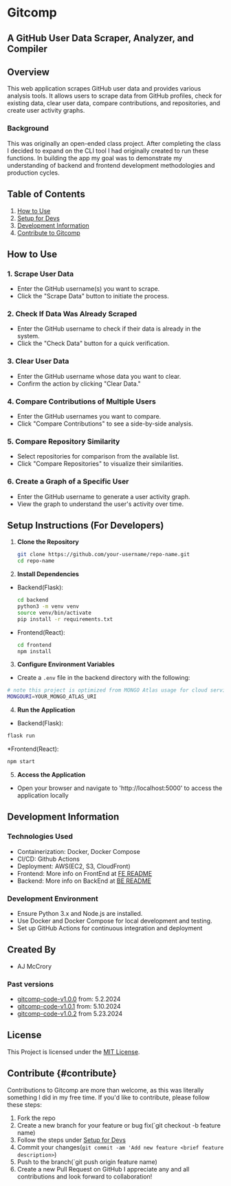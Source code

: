 # Gitcomp
## A GitHub User Data Scraper, Analyzer, and Compiler

## Overview

This web application scrapes GitHub user data and provides various analysis tools. It allows users to scrape data from GitHub profiles, check for existing data, clear user data, compare contributions, and repositories, and create user activity graphs.

### Background

This was originally an open-ended class project. After completing the class I decided to expand on the CLI tool I had originally created to run these functions. In building the app my goal was to demonstrate my understanding of backend and frontend development methodologies and production cycles.

## Table of Contents

1. [How to Use](#how-to-use)
2. [Setup for Devs](#setup-instructions-for-developers)
3. [Development Information](#development-information)
4. [Contribute to Gitcomp](#contribute)


## How to Use

### 1. Scrape User Data
- Enter the GitHub username(s) you want to scrape.
- Click the "Scrape Data" button to initiate the process.

### 2. Check If Data Was Already Scraped
- Enter the GitHub username to check if their data is already in the system.
- Click the "Check Data" button for a quick verification.

### 3. Clear User Data
- Enter the GitHub username whose data you want to clear.
- Confirm the action by clicking "Clear Data."

### 4. Compare Contributions of Multiple Users
- Enter the GitHub usernames you want to compare.
- Click "Compare Contributions" to see a side-by-side analysis.

### 5. Compare Repository Similarity
- Select repositories for comparison from the available list.
- Click "Compare Repositories" to visualize their similarities.

### 6. Create a Graph of a Specific User
- Enter the GitHub username to generate a user activity graph.
- View the graph to understand the user's activity over time.

## Setup Instructions (For Developers)

1. **Clone the Repository**
   ```bash
   git clone https://github.com/your-username/repo-name.git
   cd repo-name
    ```

2. **Install Dependencies**
* Backend(Flask):
    ```bash
    cd backend
    python3 -m venv venv
    source venv/bin/activate
    pip install -r requirements.txt
    ```
* Frontend(React):
    ```bash
    cd frontend
    npm install
    ```

3. **Configure Environment Variables**
* Create a `.env` file in the backend directory with the following:
```bash
# note this project is optimized from MONGO Atlas usage for cloud services to work in production
MONGOURI=YOUR_MONGO_ATLAS_URI
```

4. **Run the Application**
* Backend(Flask):
```bash
flask run
```

*Frontend(React):
```bash
npm start
```

5. **Access the Application**
* Open your browser and navigate to 'http://localhost:5000' to access the application locally

## Development Information
### Technologies Used
* Containerization: Docker, Docker Compose
* CI/CD: Github Actions
* Deployment: AWS(EC2, S3, CloudFront)
* Frontend: More info on FrontEnd at [FE README](/frontend/README.md)
* Backend: More info on BackEnd at [BE README](/backend/README.md)

### Development Environment
* Ensure Python 3.x and Node.js are installed.
* Use Docker and Docker Compose for local development and testing.
* Set up GitHub Actions for continuous integration and deployment

## Created By
* AJ McCrory
### Past versions
* [gitcomp-code-v1.0.0](../../tree/app-version-1.0.0) from: 5.2.2024
* [gitcomp-code-v1.0.1](../../tree/app-version-1.0.1) from: 5.10.2024
* [gitcomp-code-v1.0.2](../../tree/app-version-1.0.2) from 5.23.2024

## License
This Project is licensed under the [MIT License](LICENSE).

## Contribute {#contribute}
Contributions to Gitcomp are more than welcome, as this was literally something I did in my free time. If you'd like to contribute, please follow these steps:
1. Fork the repo
2. Create a new branch for your feature or bug fix(`git checkout -b feature name)
3. Follow the steps under [Setup for Devs](#setup-instructions-for-developers)
4. Commit your changes(`git commit -am 'Add new feature <brief feature description>`)
5. Push to the branch(`git push origin feature name)
6. Create a new Pull Request on GitHub
I appreciate any and all contributions and look forward to collaboration!
